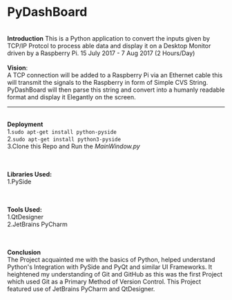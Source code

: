 # PyDashBoard
<br>
<b>Introduction</b>
This is a Python application to convert the inputs given by TCP/IP Protcol to process able data and display it on a Desktop Monitor driven by a Raspberry Pi.
15 July 2017 - 7 Aug 2017 (2 Hours/Day)
<br><br>
<b>Vision</b>:
<br>
A TCP connection will be added to a Raspberry Pi via an Ethernet cable this will transmit the signals to the Raspberry in form of Simple CVS String. PyDashBoard will then parse this string and convert into a humanly readable format and display it Elegantly on the screen.
<hr>
<br>
<b>Deployment</b><br>
1.<code>sudo apt-get install python-pyside </code> <br>
2.<code>sudo apt-get install python3-pyside</code> <br>
3.Clone this Repo and Run the <i>MainWindow.py</i> 

<br><br>
<b>Libraries Used:</b><br>
1.PySide

<br><br>
<b>Tools Used:</b><br>
1.QtDesigner<br> 
2.JetBrains PyCharm


<br></hr><br>
<b>Conclusion</b>
<br>The Project acquainted me with the basics of Python, helped understand Python's Integration with PySide and PyQt and similar UI Frameworks. It heightened my understanding of Git and GitHub as this was the first Project which used Git as a Primary Method of Version Control. This Project featured use of JetBrains PyCharm and QtDesigner.

